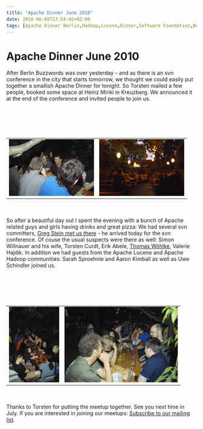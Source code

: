 ```yaml
---
title: "Apache Dinner June 2010"
date: 2010-06-09T23:54:45+02:00
tags: [Apache Dinner Berlin,Hadoop,Lucene,Dinner,Software Foundation,Berlin Buzzwords,]
---
```


# Apache Dinner June 2010


After Berlin Buzzwords was over yesterday - and as there is an svn conference in the city that starts tomorrow, we 
thought we could easily put together a smallish Apache Dinner for tonight. So Torsten mailed a few people, booked some 
space at Heinz Minki in Kreuzberg. We announced it at the end of the conference and invited people to join 
us.<br><center><br><table><tr><br><td><img src="/dinner_june_3.jpg" 
height="150"></td><br><td><img src="/dinner_june_4.jpg" 
height="150"></td><br></tr></table><br></center><br>So after a beautiful day out I spent the evening with a bunch of 
Apache related guys and girls having drinks and great pizza: We had several svn committers, <a 
href="http://prng.blogspot.com/2010/05/heading-to-berlin.html">Greg Stein met us there</a> - he arrived today for the 
svn conference. Of couse the usual suspects were there as well: Simon Willnauer and his wife, Torsten Curdt, Erik 
Abele, <a href="http://www.woehlke.org/blog/index.php/2010/06/10/apache-dinner-berlin/">Thomas Wöhlke</a>, Valerie 
Hajdik. In addition we had guests from the Apache Lucene and Apache Hadoop communities: Sarah Sproehnle and Aaron 
Kimball as well as Uwe Schindler joined us.<br><center><br><br><table><tr><br><td><img 
src="/dinner_june_1.jpg" height="200"></td><br><td><img 
src="/dinner_june_2.jpg" 
height="200"></td><br></tr></table><br></center><br>Thanks to Torsten for putting the meetup together. See you next 
time in July. If you are interested in joining our meetups: <a 
href="http://lists.isabel-drost.de/mailman/listinfo/apachedinner">Subscribe to our mailing list</a>.
